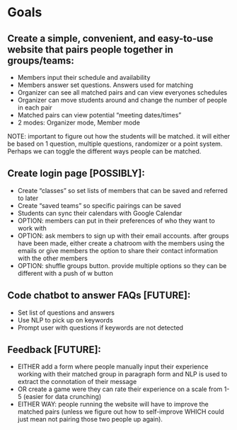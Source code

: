 # Goals
## Create a simple, convenient, and easy-to-use website that pairs people together in groups/teams:
- Members input their schedule and availability
- Members answer set questions. Answers used for matching
- Organizer can see all matched pairs and can view everyones schedules
- Organizer can move students around and change the number of people in each pair
- Matched pairs can view potential “meeting dates/times”
- 2 modes: Organizer mode, Member mode

NOTE: important to figure out how the students will be matched. it will either be based on 1 question, multiple questions, randomizer or a point system. Perhaps we can toggle the different ways people can be matched. 

## Create login page [POSSIBLY]:
- Create “classes” so set lists of members that can be saved and referred to later
- Create “saved teams” so specific pairings can be saved 
- Students can sync their calendars with Google Calendar
- OPTION: members can put in their preferences of who they want to work with
- OPTION: ask members to sign up with their email accounts. after groups have been made, either create a chatroom with the members using the emails or give members the option to share their contact information with the other members
- OPTION: shuffle groups button. provide multiple options so they can be different with a push of w button

## Code chatbot to answer FAQs [FUTURE]:
- Set list of questions and answers
- Use NLP to pick up on keywords
- Prompt user with questions if keywords are not detected

## Feedback [FUTURE]:
- EITHER add a form where people manually input their experience working with their matched group in paragraph form and NLP is used to extract the connotation of their message
- OR create a game were they can rate their experience on a scale from 1-5 (easier for data crunching)
- EITHER WAY: people running the website will have to improve the matched pairs (unless we figure out how to self-improve WHICH could just mean not pairing those two people up again). 
